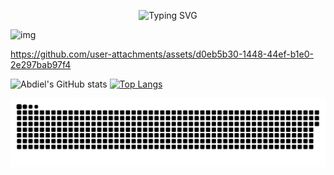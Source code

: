 <p align="center">
    <img src="https://readme-typing-svg.demolab.com?font=Georgia&weight=800&pause=1000&size=33&color=FFFF00&width=600&height=100&lines=%E7%9A%86%E3%81%95%E3%82%93%E3%80%81%E3%81%93%E3%82%93%E3%81%AB%E3%81%A1%E3%81%AF%E3%80%82%E3%81%93%E3%81%AE%E3%83%AA%E3%83%9D%E3%82%B8%E3%83%88%E3%83%AA%E3%81%AB%E6%9D%A5%E3%81%A6%E3%81%84%E3%81%9F%E3%81%A0%E3%81%84%E3%81%A6%E3%81%86%E3%82%8C%E3%81%97%E3%81%84%E3%81%A7%E3%81%99%E3%80%82" alt="Typing SVG" />
</p>

![img](https://preview.redd.it/4k-anime-wallpapers-v0-qrqk3cv5tepc1.jpg?width=1080&crop=smart&auto=webp&s=6945bea8b0a4e1e3bf9ff9d1127378e5a0c430cd)



https://github.com/user-attachments/assets/d0eb5b30-1448-44ef-b1e0-2e297bab97f4



![Abdiel's GitHub stats](https://github-readme-stats.vercel.app/api?username=AbdielCC&show_icons=true&theme=synthwave)
[![Top Langs](https://github-readme-stats.vercel.app/api/top-langs/?username=AbdielCC&layout=compact&theme=synthwave)](https://github.com/anuraghazra/github-readme-stats)

<div align="center">
    <img src="https://raw.githubusercontent.com/AbdielCC/AbdielCC/output/github-contribution-grid-snake.svg" alt="Snake eating contributions" />
</div>
